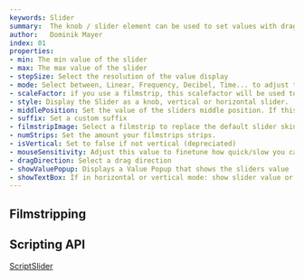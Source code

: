 ```yaml
---
keywords: Slider
summary:  The knob / slider element can be used to set values with dragging.
author:   Dominik Mayer
index: 01
properties: 
- min: The min value of the slider
- max: The max value of the slider
- stepSize: Select the resolution of the value display
- mode: Select between, Linear, Frequency, Decibel, Time... to adjust the sliders value display to its connected modules domain type. 
- scaleFactor: if you use a filmstrip, this scalefactor will be used to resize the image. You can use this to support Retina displays.
- style: Display the Slider as a knob, vertical or horizontal slider.
- middlePosition: Set the value of the sliders middle position. If this value is skewed, the scale of the values will adapt accordingly.
- suffix: Set a custom suffix
- filmstripImage: Select a filmstrip to replace the default slider skin. See more below
- numStrips: Set the amount your filmstrips strips.
- isVertical: Set to false if not vertical (depreciated)
- mouseSensitivity: Adjust this value to finetune how quick/slow you can drag the slider.
- dragDirection: Select a drag direction
- showValuePopup: Displays a Value Popup that shows the sliders value
- showTextBox: If in horizontal or vertical mode: show slider value or not.
---
```


## Filmstripping



## Scripting API
[ScriptSlider](/scripting/scripting-api/scriptslider)
